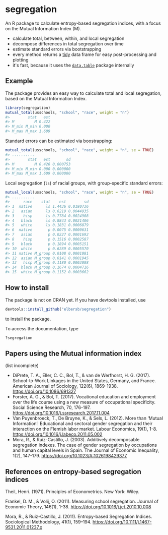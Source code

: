 <!-- README.md is generated from README.Rmd. Please edit that file -->
segregation
===========

An R package to calculate entropy-based segregation indices, with a focus on the Mutual Information Index (M).

-   calculate total, between, within, and local segregation
-   decompose differences in total segregation over time
-   estimate standard errors via bootstrapping
-   every method returns a [tidy](https://cran.r-project.org/web/packages/tidyr/vignettes/tidy-data.html) data frame for easy post-processing and plotting
-   it's fast, because it uses the [`data.table`](https://github.com/Rdatatable/data.table/wiki) package internally

Example
-------

The package provides an easy way to calculate total and local segregation, based on the Mutual Information Index.

``` r
library(segregation)
mutual_total(usschools, "school", "race", weight = "n")
#>        stat   est
#> M         M 0.422
#> M_min M_min 0.000
#> M_max M_max 1.609
```

Standard errors can be estimated via boostrapping:

``` r
mutual_total(usschools, "school", "race", weight = "n", se = TRUE)
#> ..........
#>        stat   est       sd
#> M         M 0.426 0.000753
#> M_min M_min 0.000 0.000000
#> M_max M_max 1.609 0.000000
```

Local segregation (`ls`) of racial groups, with group-specific standard errors:

``` r
mutual_local(usschools, "school", "race", weight = "n", se = TRUE)
#> ..........
#>      race    stat    est        sd
#> 1  native      ls 1.4436 0.0180736
#> 2   asian      ls 0.6219 0.0044935
#> 3    hisp      ls 0.7784 0.0024908
#> 4   black      ls 0.8843 0.0021406
#> 5   white      ls 0.1831 0.0006879
#> 6  native       p 0.0075 0.0000631
#> 7   asian       p 0.0227 0.0001692
#> 8    hisp       p 0.1516 0.0002587
#> 9   black       p 0.1894 0.0005151
#> 10  white       p 0.6289 0.0005570
#> 11 native M_group 0.0108 0.0001081
#> 12  asian M_group 0.0141 0.0001945
#> 13   hisp M_group 0.1180 0.0003088
#> 14  black M_group 0.1674 0.0004716
#> 15  white M_group 0.1152 0.0003662
```

How to install
--------------

The package is not on CRAN yet. If you have devtools installed, use

``` r
devtools::install_github("elbersb/segregation") 
```

to install the package.

To access the documentation, type

``` r
?segregation
```

Papers using the Mutual information index
-----------------------------------------

(list incomplete)

-   DiPrete, T. A., Eller, C. C., Bol, T., & van de Werfhorst, H. G. (2017). School-to-Work Linkages in the United States, Germany, and France. American Journal of Sociology, 122(6), 1869-1938. <https://doi.org/10.1086/691327>
-   Forster, A. G., & Bol, T. (2017). Vocational education and employment over the life course using a new measure of occupational specificity. Social Science Research, 70, 176-197. <https://doi.org/10.1016/j.ssresearch.2017.11.004>
-   Van Puyenbroeck, T., De Bruyne, K., & Sels, L. (2012). More than ‘Mutual Information’: Educational and sectoral gender segregation and their interaction on the Flemish labor market. Labour Economics, 19(1), 1-8. <https://doi.org/10.1016/j.labeco.2011.05.002>
-   Mora, R., & Ruiz-Castillo, J. (2003). Additively decomposable segregation indexes. The case of gender segregation by occupations and human capital levels in Spain. The Journal of Economic Inequality, 1(2), 147-179. <https://doi.org/10.1023/A:1026198429377>

References on entropy-based segregation indices
-----------------------------------------------

Theil, Henri. (1971). Principles of Econometrics. New York: Wiley.

Frankel, D. M., & Volij, O. (2011). Measuring school segregation. Journal of Economic Theory, 146(1), 1-38. <https://doi.org/10.1016/j.jet.2010.10.008>

Mora, R., & Ruiz-Castillo, J. (2011). Entropy-based Segregation Indices. Sociological Methodology, 41(1), 159–194. <https://doi.org/10.1111/j.1467-9531.2011.01237.x>
